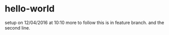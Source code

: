 # hello-world
setup on 12/04/2016 at 10:10
more to follow
this is in feature branch.
and the second line.
